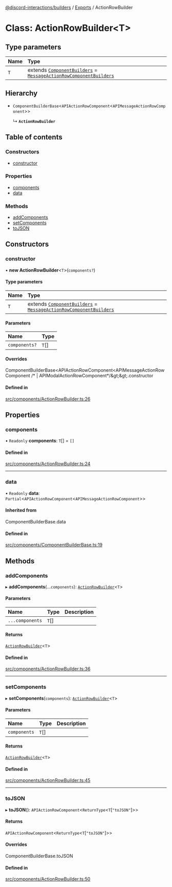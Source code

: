 [@discord-interactions/builders](../README.md) / [Exports](../modules.md) / ActionRowBuilder

# Class: ActionRowBuilder<T\>

## Type parameters

| Name | Type |
| :------ | :------ |
| `T` | extends [`ComponentBuilders`](../modules.md#componentbuilders) = [`MessageActionRowComponentBuilders`](../modules.md#messageactionrowcomponentbuilders) |

## Hierarchy

- `ComponentBuilderBase`<`APIActionRowComponent`<`APIMessageActionRowComponent`\>\>

  ↳ **`ActionRowBuilder`**

## Table of contents

### Constructors

- [constructor](ActionRowBuilder.md#constructor)

### Properties

- [components](ActionRowBuilder.md#components)
- [data](ActionRowBuilder.md#data)

### Methods

- [addComponents](ActionRowBuilder.md#addcomponents)
- [setComponents](ActionRowBuilder.md#setcomponents)
- [toJSON](ActionRowBuilder.md#tojson)

## Constructors

### constructor

• **new ActionRowBuilder**<`T`\>(`components?`)

#### Type parameters

| Name | Type |
| :------ | :------ |
| `T` | extends [`ComponentBuilders`](../modules.md#componentbuilders) = [`MessageActionRowComponentBuilders`](../modules.md#messageactionrowcomponentbuilders) |

#### Parameters

| Name | Type |
| :------ | :------ |
| `components?` | `T`[] |

#### Overrides

ComponentBuilderBase&lt;APIActionRowComponent&lt;APIMessageActionRowComponent /* \| APIModalActionRowComponent*/\&gt;\&gt;.constructor

#### Defined in

[src/components/ActionRowBuilder.ts:26](https://github.com/ssMMiles/discord-interactions/blob/ef474ab/packages/builders/src/components/ActionRowBuilder.ts#L26)

## Properties

### components

• `Readonly` **components**: `T`[] = `[]`

#### Defined in

[src/components/ActionRowBuilder.ts:24](https://github.com/ssMMiles/discord-interactions/blob/ef474ab/packages/builders/src/components/ActionRowBuilder.ts#L24)

___

### data

• `Readonly` **data**: `Partial`<`APIActionRowComponent`<`APIMessageActionRowComponent`\>\>

#### Inherited from

ComponentBuilderBase.data

#### Defined in

[src/components/ComponentBuilderBase.ts:19](https://github.com/ssMMiles/discord-interactions/blob/ef474ab/packages/builders/src/components/ComponentBuilderBase.ts#L19)

## Methods

### addComponents

▸ **addComponents**(...`components`): [`ActionRowBuilder`](ActionRowBuilder.md)<`T`\>

#### Parameters

| Name | Type | Description |
| :------ | :------ | :------ |
| `...components` | `T`[] |  |

#### Returns

[`ActionRowBuilder`](ActionRowBuilder.md)<`T`\>

#### Defined in

[src/components/ActionRowBuilder.ts:36](https://github.com/ssMMiles/discord-interactions/blob/ef474ab/packages/builders/src/components/ActionRowBuilder.ts#L36)

___

### setComponents

▸ **setComponents**(`components`): [`ActionRowBuilder`](ActionRowBuilder.md)<`T`\>

#### Parameters

| Name | Type | Description |
| :------ | :------ | :------ |
| `components` | `T`[] |  |

#### Returns

[`ActionRowBuilder`](ActionRowBuilder.md)<`T`\>

#### Defined in

[src/components/ActionRowBuilder.ts:45](https://github.com/ssMMiles/discord-interactions/blob/ef474ab/packages/builders/src/components/ActionRowBuilder.ts#L45)

___

### toJSON

▸ **toJSON**(): `APIActionRowComponent`<`ReturnType`<`T`[``"toJSON"``]\>\>

#### Returns

`APIActionRowComponent`<`ReturnType`<`T`[``"toJSON"``]\>\>

#### Overrides

ComponentBuilderBase.toJSON

#### Defined in

[src/components/ActionRowBuilder.ts:50](https://github.com/ssMMiles/discord-interactions/blob/ef474ab/packages/builders/src/components/ActionRowBuilder.ts#L50)
